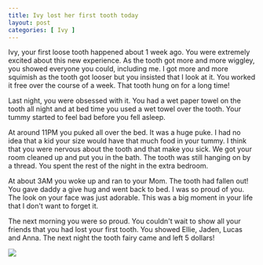 ```yaml
---
title: Ivy lost her first tooth today
layout: post
categories: [ Ivy ]
--- 
```


Ivy, your first loose tooth happened about 1 week ago. You were extremely excited about this new experience. As the tooth got more and more wiggley, you showed everyone you could, including me. I got more and more squimish as the tooth got looser but you insisted that I look at it. You worked it free over the course of a week. That tooth hung on for a long time!

Last night, you were obsessed with it. You had a wet paper towel on the tooth all night and at bed time you used a wet towel over the tooth. Your tummy started to feel bad before you fell asleep.

At around 11PM you puked all over the bed. It was a huge puke. I had no idea that a kid your size would have that much food in your tummy. I think that you were nervous about the tooth and that make you sick. We got your room cleaned up and put you in the bath. The tooth was still hanging on by a thread. You spent the rest of the night in the extra bedroom.

At about 3AM you woke up and ran to your Mom. The tooth had fallen out! You gave daddy a give hug and went back to bed. I was so proud of you. The look on your face was just adorable. This was a big moment in your life that I don't want to forget it.

The next morning you were so proud. You couldn't wait to show all your friends that you had lost your first tooth. You showed Ellie, Jaden, Lucas and Anna. The next night the tooth fairy came and left 5 dollars!

<div class="vinette">
<img src="https://lh5.googleusercontent.com/-0eyAByqg-Rg/UHhrWIn86WI/AAAAAAAAFTU/GsaIajezXqg/s960/ivy_tooth.jpg" />
</div>
